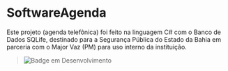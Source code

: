 # SoftwareAgenda
Este projeto (agenda telefônica) foi feito na linguagem C# com o Banco de Dados SQLife, destinado para a Segurança Pública do Estado da Bahia em parceria com o Major Vaz (PM) para uso interno da instituição.


> ![Badge em Desenvolvimento](http://img.shields.io/static/v1?label=STATUS&message=EM%20DESENVOLVIMENTO&color=GREEN&style=for-the-badge)
